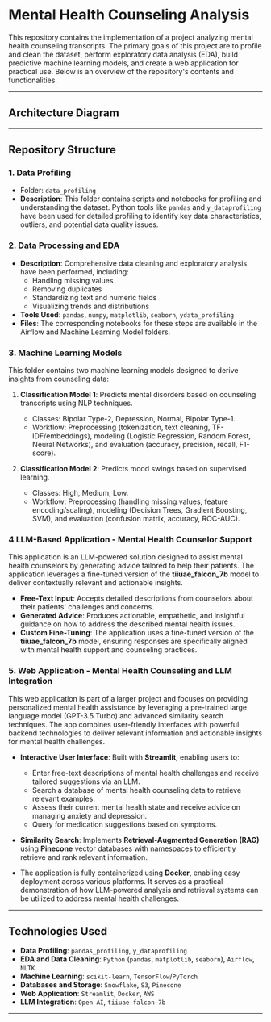 # Mental Health Counseling Analysis

This repository contains the implementation of a project analyzing mental health counseling transcripts. The primary goals of this project are to profile and clean the dataset, perform exploratory data analysis (EDA), build predictive machine learning models, and create a web application for practical use. Below is an overview of the repository's contents and functionalities.

---

## Architecture Diagram





---

## Repository Structure
### 1. **Data Profiling**
- Folder: `data_profiling`
- **Description**: This folder contains scripts and notebooks for profiling and understanding the dataset. Python tools like `pandas` and `y_dataprofiling` have been used for detailed profiling to identify key data characteristics, outliers, and potential data quality issues.

### 2. **Data Processing and EDA**
- **Description**: Comprehensive data cleaning and exploratory analysis have been performed, including:
  - Handling missing values
  - Removing duplicates
  - Standardizing text and numeric fields
  - Visualizing trends and distributions
- **Tools Used**: `pandas`, `numpy`, `matplotlib`, `seaborn`, `ydata_profiling`
- **Files**: The corresponding notebooks for these steps are available in the Airflow and Machine Learning Model folders.

### 3. **Machine Learning Models**

This folder contains two machine learning models designed to derive insights from counseling data:

1. **Classification Model 1**: Predicts mental disorders based on counseling transcripts using NLP techniques.
   - Classes: Bipolar Type-2, Depression, Normal, Bipolar Type-1.
   - Workflow: Preprocessing (tokenization, text cleaning, TF-IDF/embeddings), modeling (Logistic Regression, Random Forest, Neural Networks), and evaluation (accuracy, precision, recall, F1-score).

2. **Classification Model 2**: Predicts mood swings based on supervised learning.
   - Classes: High, Medium, Low.
   - Workflow: Preprocessing (handling missing values, feature encoding/scaling), modeling (Decision Trees, Gradient Boosting, SVM), and evaluation (confusion matrix, accuracy, ROC-AUC).


### 4 **LLM-Based Application - Mental Health Counselor Support**

This application is an LLM-powered solution designed to assist mental health counselors by generating advice tailored to help their patients. The application leverages a fine-tuned version of the **tiiuae_falcon_7b** model to deliver contextually relevant and actionable insights.

- **Free-Text Input**: Accepts detailed descriptions from counselors about their patients' challenges and concerns.
- **Generated Advice**: Produces actionable, empathetic, and insightful guidance on how to address the described mental health issues.
- **Custom Fine-Tuning**: The application uses a fine-tuned version of the **tiiuae_falcon_7b** model, ensuring responses are specifically aligned with mental health support and counseling practices.



### 5. **Web Application - Mental Health Counseling and LLM Integration**

This web application is part of a larger project and focuses on providing personalized mental health assistance by leveraging a pre-trained large language model (GPT-3.5 Turbo) and advanced similarity search techniques. The app combines user-friendly interfaces with powerful backend technologies to deliver relevant information and actionable insights for mental health challenges.


- **Interactive User Interface**: Built with **Streamlit**, enabling users to:
  - Enter free-text descriptions of mental health challenges and receive tailored suggestions via an LLM.
  - Search a database of mental health counseling data to retrieve relevant examples.
  - Assess their current mental health state and receive advice on managing anxiety and depression.
  - Query for medication suggestions based on symptoms.

- **Similarity Search**: Implements **Retrieval-Augmented Generation (RAG)** using **Pinecone** vector databases with namespaces to efficiently retrieve and rank relevant information.

- The application is fully containerized using **Docker**, enabling easy deployment across various platforms. It serves as a practical demonstration of how LLM-powered analysis and retrieval systems can be utilized to address mental health challenges.

---


## Technologies Used
- **Data Profiling**: `pandas_profiling`, `y_dataprofiling`
- **EDA and Data Cleaning**: `Python` (`pandas`, `matplotlib`, `seaborn`), `Airflow`, `NLTK`
- **Machine Learning**: `scikit-learn`, `TensorFlow`/`PyTorch`
- **Databases and Storage**: `Snowflake`, `S3`, `Pinecone`
- **Web Application**: `Streamlit`, `Docker`, `AWS`
- **LLM Integration**: `Open AI`, `tiiuae-falcon-7b`
---


